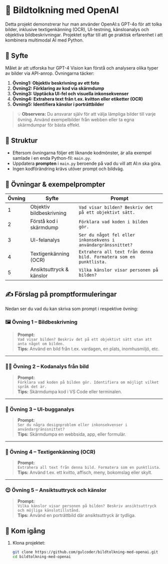 # 📸 Bildtolkning med OpenAI

Detta projekt demonstrerar hur man använder OpenAI:s GPT-4o för att tolka bilder, inklusive textigenkänning (OCR), UI-testning, känsloanalys och objektiva bildbeskrivningar. Projektet syftar till att ge praktisk erfarenhet i att kombinera multimodal AI med Python.

## 🎯 Syfte

Målet är att utforska hur GPT-4 Vision kan förstå och analysera olika typer av bilder via API-anrop. Övningarna täcker:

1. **Övning1: Objektiv beskrivning av ett foto**
2. **Övning2: Förklaring av kod via skärmdump**
3. **Övning3: Upptäcka UI-fel och visuella inkonsekvenser**
4. **Övning4: Extrahera text från t.ex. kvitton eller etiketter (OCR)**
5. **Övning5: Identifiera känslor i porträttbilder**

> 💡 **Observera:** Du ansvarar själv för att välja lämpliga bilder till varje övning. Använd exempelbilder från webben eller ta egna skärmdumpar för bästa effekt.

## 📁 Struktur

- Eftersom övningarna följer ett liknande kodmönster, är alla exempel samlade i en enda Python-fil: `main.py`.
- Uppdatera **prompten** i `main.py` beroende på vad du vill att AI:n ska göra.
- Ingen kodförändring krävs utöver prompt och bildväg.


## 🧪 Övningar & exempelprompter

| Övning | Syfte | Prompt |
|--------|-------|--------|
| 1 | Objektiv bildbeskrivning | `Vad visar bilden? Beskriv det på ett objektivt sätt.` |
| 2 | Förstå kod i skärmdump | `Förklara vad koden i bilden gör.` |
| 3 | UI-felanalys | `Ser du något fel eller inkonsekvens i användargränssnittet?` |
| 4 | Textigenkänning (OCR) | `Extrahera all text från denna bild. Formatera som en punktlista.` |
| 5 | Ansiktsuttryck & känslor | `Vilka känslor visar personen på bilden?` |

## ✍️ Förslag på promptformuleringar

Nedan ser du vad du kan skriva som prompt i respektive övning:

### 🖼️ Övning 1 – Bildbeskrivning
> **Prompt:**  
> `Vad visar bilden? Beskriv det på ett objektivt sätt utan att anta något om bilden.`  
> **Tips:** Använd en bild från t.ex. vardagen, en plats, inomhusmiljö, etc.

---

### 🧑‍💻 Övning 2 – Kodanalys från bild
> **Prompt:**  
> `Förklara vad koden på bilden gör. Identifiera om möjligt vilket språk det är.`  
> **Tips:** Skärmdumpa kod i VS Code eller terminalen.

---

### 🧪 Övning 3 – UI-bugganalys
> **Prompt:**  
> `Ser du några designproblem eller inkonsekvenser i användargränssnittet?`  
> **Tips:** Skärmdumpa en webbsida, app, eller formulär.

---

### 🧾 Övning 4 – Textigenkänning (OCR)
> **Prompt:**  
> `Extrahera all text från denna bild. Formatera som en punktlista.`  
> **Tips:** Använd t.ex. ett kvitto, affisch, meny, bokomslag eller skylt.

---

### 😊 Övning 5 – Ansiktsuttryck och känslor
> **Prompt:**  
> `Vilka känslor visar personen på bilden? Beskriv ansiktsuttryck och möjliga känslotillstånd.`  
> **Tips:** Använd en porträttbild där ansiktsuttryck är tydliga.

## 🚀 Kom igång

1. Klona projektet:
   ```bash
   git clone https://github.com/gulcoder/bildtolkning-med-openai.git
   cd bildtolkning-med-openai



